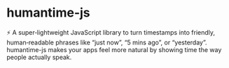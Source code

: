 # humantime-js
⚡ A super‑lightweight JavaScript library to turn timestamps into friendly, human‑readable phrases like “just now”, “5 mins ago”, or “yesterday”.  humantime-js makes your apps feel more natural by showing time the way people actually speak.
